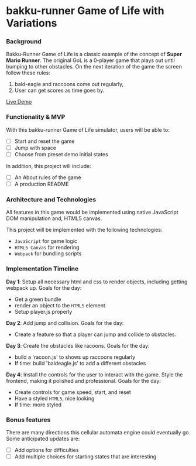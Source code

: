 # bakku-runner Game of Life with Variations

### Background

Bakku-Runner Game of Life is a classic example of the concept of **Super Mario Runner**.  The original GoL is a 0-player game that plays out until bumping to other obstacles. On the next iteration of the game the screen follow these rules:

1) bald-eagle and raccoons come out regularly,
2) User can get scores as time goes by.  

[Live Demo](http://www.misun.me/bakku-runner/)

### Functionality & MVP  

With this bakku-runner Game of Life simulator, users will be able to:

- [ ] Start and reset the game
- [ ] Jump with space
- [ ] Choose from preset demo initial states

In addition, this project will include:

- [ ] An About rules of the game
- [ ] A production README

### Architecture and Technologies

All features in this game would be implemented using native JavaScript DOM manipulation and, HTML5 canvas.

This project will be implemented with the following technologies:

- `JavaScript` for game logic
- `HTML5 Canvas` for rendering
- `Webpack` for bundling scripts

### Implementation Timeline

**Day 1**: Setup all necessary html and css to render objects, including getting webpack up. Goals for the day:

- Get a green bundle
- render an object to the `HTML5` element
- Setup player.js properly

**Day 2**: Add jump and collision. Goals for the day: 

- Create a feature so that a player can jump and collide to obstacles.

**Day 3**: Create the obstacles like racoons. Goals for the day:

- build a 'racoon.js' to shows up raccoons regularly
- If time: build 'baldeagle.js' to add a different obstacles

**Day 4**: Install the controls for the user to interact with the game.  Style the frontend, making it polished and professional.  Goals for the day:

- Create controls for game speed, start, and reset
- Have a styled `HTML5`, nice looking
- If time: more styled


### Bonus features

There are many directions this cellular automata engine could eventually go.  Some anticipated updates are:

- [ ] Add options for difficulties
- [ ] Add multiple choices for starting states that are interesting
